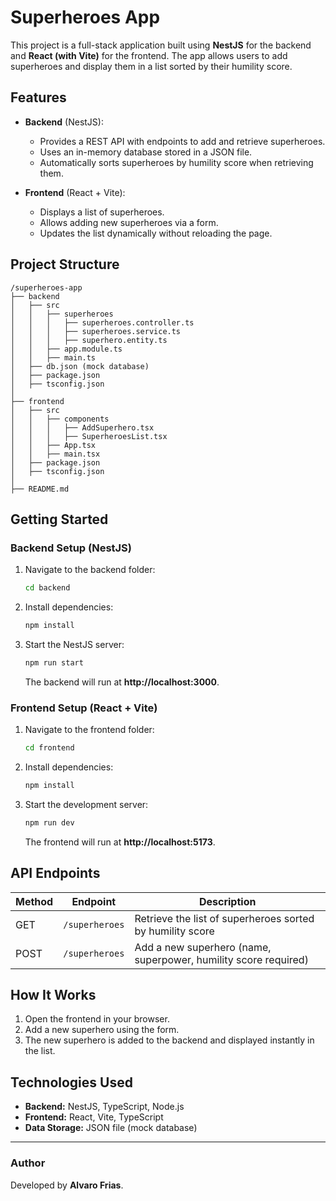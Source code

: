 # Superheroes App

This project is a full-stack application built using **NestJS** for the backend and **React (with Vite)** for the frontend. The app allows users to add superheroes and display them in a list sorted by their humility score.

## Features

- **Backend** (NestJS):

  - Provides a REST API with endpoints to add and retrieve superheroes.
  - Uses an in-memory database stored in a JSON file.
  - Automatically sorts superheroes by humility score when retrieving them.

- **Frontend** (React + Vite):
  - Displays a list of superheroes.
  - Allows adding new superheroes via a form.
  - Updates the list dynamically without reloading the page.

## Project Structure

```
/superheroes-app
├── backend
│   ├── src
│   │   ├── superheroes
│   │   │   ├── superheroes.controller.ts
│   │   │   ├── superheroes.service.ts
│   │   │   ├── superhero.entity.ts
│   │   ├── app.module.ts
│   │   ├── main.ts
│   ├── db.json (mock database)
│   ├── package.json
│   ├── tsconfig.json
│
├── frontend
│   ├── src
│   │   ├── components
│   │   │   ├── AddSuperhero.tsx
│   │   │   ├── SuperheroesList.tsx
│   │   ├── App.tsx
│   │   ├── main.tsx
│   ├── package.json
│   ├── tsconfig.json
│
├── README.md
```

## Getting Started

### Backend Setup (NestJS)

1. Navigate to the backend folder:
   ```sh
   cd backend
   ```
2. Install dependencies:
   ```sh
   npm install
   ```
3. Start the NestJS server:
   ```sh
   npm run start
   ```
   The backend will run at **http://localhost:3000**.

### Frontend Setup (React + Vite)

1. Navigate to the frontend folder:
   ```sh
   cd frontend
   ```
2. Install dependencies:
   ```sh
   npm install
   ```
3. Start the development server:
   ```sh
   npm run dev
   ```
   The frontend will run at **http://localhost:5173**.

## API Endpoints

| Method | Endpoint       | Description                                                     |
| ------ | -------------- | --------------------------------------------------------------- |
| GET    | `/superheroes` | Retrieve the list of superheroes sorted by humility score       |
| POST   | `/superheroes` | Add a new superhero (name, superpower, humility score required) |

## How It Works

1. Open the frontend in your browser.
2. Add a new superhero using the form.
3. The new superhero is added to the backend and displayed instantly in the list.

## Technologies Used

- **Backend:** NestJS, TypeScript, Node.js
- **Frontend:** React, Vite, TypeScript
- **Data Storage:** JSON file (mock database)

---

### Author

Developed by **Alvaro Frias**.
